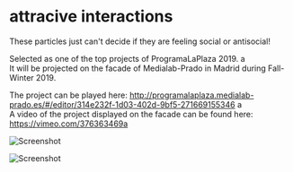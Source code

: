 # attracive interactions
These particles just can't decide if they are feeling social or antisocial!

Selected as one of the top projects of ProgramaLaPlaza 2019. a <br /> 
It will be projected on the facade of Medialab-Prado in Madrid during Fall-Winter 2019.

The project can be played here: http://programalaplaza.medialab-prado.es/#/editor/314e232f-1d03-402d-9bf5-271669155346 a <br /> 
A video of the project displayed on the facade can be found here: https://vimeo.com/376363469a <br /> 


![Screenshot](https://github.com/leedah/bipolar-particles/blob/master/attractive-interactions.png)

![Screenshot](https://github.com/leedah/bipolar-particles/blob/master/attractive-interactions2.png)
